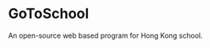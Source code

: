 GoToSchool
====================================================
An open-source web based program for Hong Kong school.
